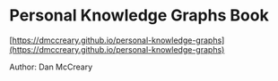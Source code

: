 # Personal Knowledge Graphs Book

[https://dmccreary.github.io/personal-knowledge-graphs](https://dmccreary.github.io/personal-knowledge-graphs)

Author: Dan McCreary